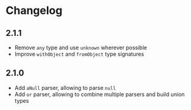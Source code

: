 # Changelog

## 2.1.1
- Remove `any` type and use `unknown` wherever possible
- Improve `withObject` and `fromObject` type signatures

## 2.1.0

- Add `aNull` parser, allowing to parse `null`
- Add `or` parser, allowing to combine multiple parsers and build union types
